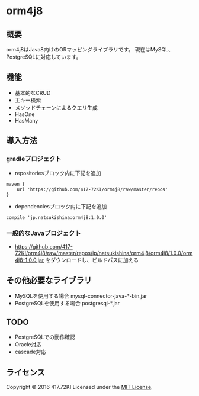 # orm4j8

## 概要

orm4j8はJava8向けのORマッピングライブラリです。
現在はMySQL、PostgreSQLに対応しています。

## 機能

* 基本的なCRUD
* 主キー検索
* メソッドチェーンによるクエリ生成
* HasOne
* HasMany

## 導入方法

### gradleプロジェクト

* repositoriesブロック内に下記を追加
```
maven {
	url 'https://github.com/417-72KI/orm4j8/raw/master/repos'
}
```
* dependenciesブロック内に下記を追加
```
compile 'jp.natsukishina:orm4j8:1.0.0'
```

### 一般的なJavaプロジェクト
* https://github.com/417-72KI/orm4j8/raw/master/repos/jp/natsukishina/orm4j8/orm4j8/1.0.0/orm4j8-1.0.0.jar
  をダウンロードし、ビルドパスに加える

## その他必要なライブラリ

* MySQLを使用する場合  mysql-connector-java-*-bin.jar
* PostgreSQLを使用する場合  postgresql-*.jar

## TODO

* PostgreSQLでの動作確認
* Oracle対応
* cascade対応

## ライセンス

Copyright &copy; 2016 417.72KI
Licensed under the [MIT License][mit].

[MIT]: http://www.opensource.org/licenses/mit-license.php
